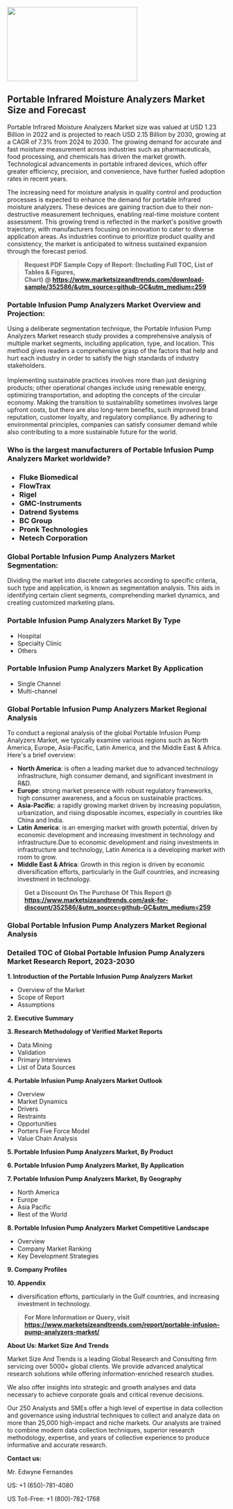 <p><img class="alignnone size-medium wp-image-20088" src="https://ffe5etoiles.com/wp-content/uploads/2024/12/MST1-300x171.png" alt="" width="300" height="171" /></p><h2>Portable Infrared Moisture Analyzers Market Size and Forecast</h2><p>Portable Infrared Moisture Analyzers Market size was valued at USD 1.23 Billion in 2022 and is projected to reach USD 2.15 Billion by 2030, growing at a CAGR of 7.3% from 2024 to 2030. The growing demand for accurate and fast moisture measurement across industries such as pharmaceuticals, food processing, and chemicals has driven the market growth. Technological advancements in portable infrared devices, which offer greater efficiency, precision, and convenience, have further fueled adoption rates in recent years.</p><p>The increasing need for moisture analysis in quality control and production processes is expected to enhance the demand for portable infrared moisture analyzers. These devices are gaining traction due to their non-destructive measurement techniques, enabling real-time moisture content assessment. This growing trend is reflected in the market's positive growth trajectory, with manufacturers focusing on innovation to cater to diverse application areas. As industries continue to prioritize product quality and consistency, the market is anticipated to witness sustained expansion through the forecast period.</p></p><blockquote id="" class=""><strong>Request PDF Sample Copy of Report: (Including Full TOC, List of Tables &amp; Figures, Chart)&nbsp;@&nbsp;<strong><a href="https://www.marketsizeandtrends.com/download-sample/352586/&utm_source=github-GC&utm_medium=259" target="_blank">https://www.marketsizeandtrends.com/download-sample/352586/&utm_source=github-GC&utm_medium=259</a></strong></strong></blockquote><h3 id="" class="">Portable Infusion Pump Analyzers Market&nbsp;Overview and Projection:</h3><p id="" class="">Using a deliberate segmentation technique, the Portable Infusion Pump Analyzers Market research study provides a comprehensive analysis of multiple market segments, including application, type, and location. This method gives readers a comprehensive grasp of the factors that help and hurt each industry in order to satisfy the high standards of industry stakeholders. <br /> <br />Implementing sustainable practices involves more than just designing products; other operational changes include using renewable energy, optimizing transportation, and adopting the concepts of the circular economy. Making the transition to sustainability sometimes involves large upfront costs, but there are also long-term benefits, such improved brand reputation, customer loyalty, and regulatory compliance. By adhering to environmental principles, companies can satisfy consumer demand while also contributing to a more sustainable future for the world.</p><h3 id="" class="">Who is the largest manufacturers of&nbsp;Portable Infusion Pump Analyzers Market worldwide?</h3><h3 class=""><p><ul><li>Fluke Biomedical </li><li> FlowTrax </li><li> Rigel </li><li> GMC-Instruments </li><li> Datrend Systems </li><li> BC Group </li><li> Pronk Technologies </li><li> Netech Corporation</li></ul></p></h3><h3 id="" class="">Global&nbsp;Portable Infusion Pump Analyzers Market Segmentation:</h3><p id="" class="">Dividing the market into discrete categories according to specific criteria, such type and application, is known as segmentation analysis. This aids in identifying certain client segments, comprehending market dynamics, and creating customized marketing plans.</p><h3 id="" class="">Portable Infusion Pump Analyzers Market&nbsp;By Type</h3><p><p><ul><li>Hospital</li><li> Specialty Clinic</li><li> Others</p></li></ul></p></p><h3 id="" class="">Portable Infusion Pump Analyzers Market&nbsp;By Application</h3><p class=""><p><ul><li>Single Channel</li><li> Multi-channel</li></ul></p></p><h3 id="" class="">Global Portable Infusion Pump Analyzers Market Regional Analysis</h3><p id="" class="">To conduct a regional analysis of the global Portable Infusion Pump Analyzers Market, we typically examine various regions such as North America, Europe, Asia-Pacific, Latin America, and the Middle East &amp; Africa. Here's a brief overview:</p><ul><li><strong>North America</strong>: is often a leading market due to advanced technology infrastructure, high consumer demand, and significant investment in R&amp;D.</li><li><strong>Europe</strong>: strong market presence with robust regulatory frameworks, high consumer awareness, and a focus on sustainable practices.</li><li><strong>Asia-Pacific</strong>: a rapidly growing market driven by increasing population, urbanization, and rising disposable incomes, especially in countries like China and India.</li><li><strong>Latin America</strong>: is an emerging market with growth potential, driven by economic development and increasing investment in technology and infrastructure.Due to economic development and rising investments in infrastructure and technology, Latin America is a developing market with room to grow.</li><li><strong>Middle East &amp; Africa</strong>: Growth in this region is driven by economic diversification efforts, particularly in the Gulf countries, and increasing investment in technology.</li></ul><blockquote id="" class=""><strong>Get a Discount On The Purchase Of This Report @ <strong><a href="https://www.marketsizeandtrends.com/ask-for-discount/352586/&utm_source=github-GC&utm_medium=259" target="_blank">https://www.marketsizeandtrends.com/ask-for-discount/352586/&utm_source=github-GC&utm_medium=259</a></strong></strong></blockquote><h3 id="" class="">Global Portable Infusion Pump Analyzers Market Regional Analysis</h3><h3 id="" class="">Detailed TOC of Global Portable Infusion Pump Analyzers Market Research Report, 2023-2030</h3><p id="" class=""><strong>1. Introduction of the Portable Infusion Pump Analyzers Market</strong></p><ul><li>Overview of the Market</li><li>Scope of Report</li><li>Assumptions</li></ul><p id="" class=""><strong>2. Executive Summary</strong></p><p id="" class=""><strong>3. Research Methodology of Verified Market Reports</strong></p><ul><li>Data Mining</li><li>Validation</li><li>Primary Interviews</li><li>List of Data Sources</li></ul><p id="" class=""><strong>4. Portable Infusion Pump Analyzers Market Outlook</strong></p><ul><li>Overview</li><li>Market Dynamics</li><li>Drivers</li><li>Restraints</li><li>Opportunities</li><li>Porters Five Force Model</li><li>Value Chain Analysis</li></ul><p id="" class=""><strong>5. Portable Infusion Pump Analyzers Market, By Product</strong></p><p id="" class=""><strong>6. Portable Infusion Pump Analyzers Market, By Application</strong></p><p id="" class=""><strong>7. Portable Infusion Pump Analyzers Market, By Geography</strong></p><ul><li>North America</li><li>Europe</li><li>Asia Pacific</li><li>Rest of the World</li></ul><p id="" class=""><strong>8. Portable Infusion Pump Analyzers Market Competitive Landscape</strong></p><ul><li>Overview</li><li>Company Market Ranking</li><li>Key Development Strategies</li></ul><p id="" class=""><strong>9. Company Profiles</strong></p><p id="" class=""><strong>10. Appendix</strong></p><ul><li>diversification efforts, particularly in the Gulf countries, and increasing investment in technology.</li></ul><blockquote id="" class=""><strong>For More Information or Query, visit <strong><strong><a href="https://www.marketsizeandtrends.com/report/portable-infusion-pump-analyzers-market/" target="_blank">https://www.marketsizeandtrends.com/report/portable-infusion-pump-analyzers-market/</a></strong></strong></strong></blockquote><p id="" class=""><strong>About Us: Market Size And Trends</strong></p><p id="" class="">Market Size And Trends is a leading Global Research and Consulting firm servicing over 5000+ global clients. We provide advanced analytical research solutions while offering information-enriched research studies.</p><p id="" class="">We also offer insights into strategic and growth analyses and data necessary to achieve corporate goals and critical revenue decisions.</p><p id="" class="">Our 250 Analysts and SMEs offer a high level of expertise in data collection and governance using industrial techniques to collect and analyze data on more than 25,000 high-impact and niche markets. Our analysts are trained to combine modern data collection techniques, superior research methodology, expertise, and years of collective experience to produce informative and accurate research.</p><p id="" class=""><strong>Contact us:</strong></p><p id="" class="">Mr. Edwyne Fernandes</p><p id="" class="">US: +1 (650)-781-4080</p><p id="" class="">US Toll-Free: +1 (800)-782-1768</p>
